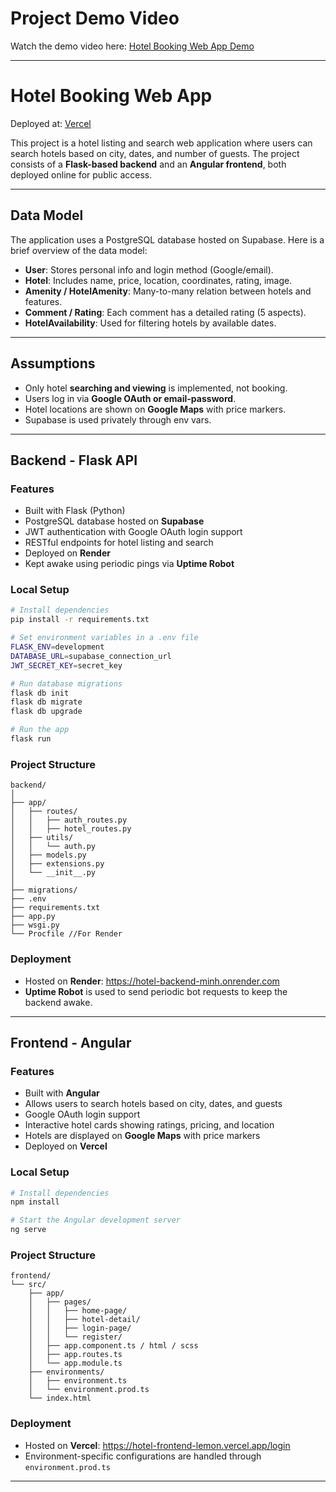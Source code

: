 # Project Demo Video

Watch the demo video here: [Hotel Booking Web App Demo](https://drive.google.com/file/d/1mnt5cbaseETH_70EFmFLGDFjQ0z2U9G3/view?usp=sharing)

---

# Hotel Booking Web App  
Deployed at: [Vercel](https://hotel-frontend-lemon.vercel.app)

This project is a hotel listing and search web application where users can search hotels based on city, dates, and number of guests. The project consists of a **Flask-based backend** and an **Angular frontend**, both deployed online for public access.

---
## Data Model
The application uses a PostgreSQL database hosted on Supabase. Here is a brief overview of the data model:
- **User**: Stores personal info and login method (Google/email).
- **Hotel**: Includes name, price, location, coordinates, rating, image.
- **Amenity / HotelAmenity**: Many-to-many relation between hotels and features.
- **Comment / Rating**: Each comment has a detailed rating (5 aspects).
- **HotelAvailability**: Used for filtering hotels by available dates.

---

## Assumptions

- Only hotel **searching and viewing** is implemented, not booking.
- Users log in via **Google OAuth or email-password**.
- Hotel locations are shown on **Google Maps** with price markers.
- Supabase is used privately through env vars.

---
## Backend - Flask API

### Features

- Built with Flask (Python)
- PostgreSQL database hosted on **Supabase**
- JWT authentication with Google OAuth login support
- RESTful endpoints for hotel listing and search
- Deployed on **Render**
- Kept awake using periodic pings via **Uptime Robot**

### Local Setup

```bash
# Install dependencies
pip install -r requirements.txt

# Set environment variables in a .env file
FLASK_ENV=development
DATABASE_URL=supabase_connection_url
JWT_SECRET_KEY=secret_key

# Run database migrations
flask db init
flask db migrate
flask db upgrade

# Run the app
flask run
```

### Project Structure

```
backend/
│
├── app/
│   ├── routes/
│   │   ├── auth_routes.py
│   │   ├── hotel_routes.py
│   ├── utils/
│   │   └── auth.py
│   ├── models.py
│   ├── extensions.py
│   └── __init__.py
│
├── migrations/
├── .env
├── requirements.txt
├── app.py
├── wsgi.py
└── Procfile //For Render
```

### Deployment

- Hosted on **Render**: https://hotel-backend-minh.onrender.com
- **Uptime Robot** is used to send periodic bot requests to keep the backend awake.

---

##  Frontend - Angular

### Features

- Built with **Angular**
- Allows users to search hotels based on city, dates, and guests
- Google OAuth login support
- Interactive hotel cards showing ratings, pricing, and location
- Hotels are displayed on **Google Maps** with price markers
- Deployed on **Vercel**

### Local Setup

```bash
# Install dependencies
npm install

# Start the Angular development server
ng serve
```

### Project Structure

```
frontend/
└── src/
    ├── app/
    │   ├── pages/
    │   │   ├── home-page/
    │   │   ├── hotel-detail/
    │   │   ├── login-page/
    │   │   └── register/
    │   ├── app.component.ts / html / scss
    │   ├── app.routes.ts
    │   └── app.module.ts
    ├── environments/
    │   ├── environment.ts
    │   └── environment.prod.ts
    └── index.html
```

### Deployment

- Hosted on **Vercel**: https://hotel-frontend-lemon.vercel.app/login
- Environment-specific configurations are handled through `environment.prod.ts`

---


